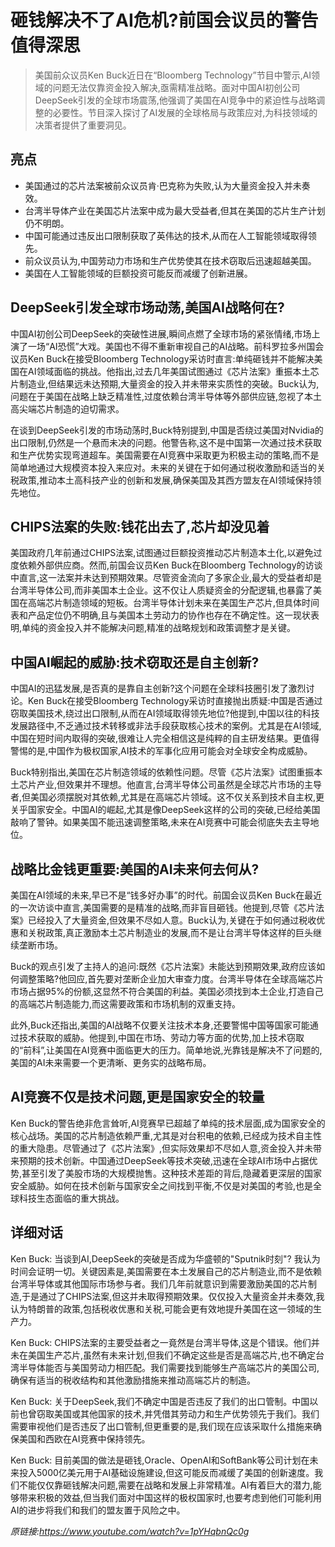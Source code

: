 # 砸钱解决不了AI危机?前国会议员的警告值得深思

>美国前众议员Ken Buck近日在“Bloomberg Technology”节目中警示,AI领域的问题无法仅靠资金投入解决,亟需精准战略。面对中国AI初创公司DeepSeek引发的全球市场震荡,他强调了美国在AI竞争中的紧迫性与战略调整的必要性。节目深入探讨了AI发展的全球格局与政策应对,为科技领域的决策者提供了重要洞见。

## 亮点
- 美国通过的芯片法案被前众议员肯·巴克称为失败,认为大量资金投入并未奏效。  
- 台湾半导体产业在美国芯片法案中成为最大受益者,但其在美国的芯片生产计划仍不明朗。  
- 中国可能通过违反出口限制获取了英伟达的技术,从而在人工智能领域取得领先。  
- 前众议员认为,中国劳动力市场和生产优势使其在技术窃取后迅速超越美国。  
- 美国在人工智能领域的巨额投资可能反而减缓了创新进展。

## DeepSeek引发全球市场动荡,美国AI战略何在?
中国AI初创公司DeepSeek的突破性进展,瞬间点燃了全球市场的紧张情绪,市场上演了一场“AI恐慌”大戏。美国也不得不重新审视自己的AI战略。前科罗拉多州国会议员Ken Buck在接受Bloomberg Technology采访时直言:单纯砸钱并不能解决美国在AI领域面临的挑战。他指出,过去几年美国试图通过《芯片法案》重振本土芯片制造业,但结果远未达预期,大量资金的投入并未带来实质性的突破。Buck认为,问题在于美国在战略上缺乏精准性,过度依赖台湾半导体等外部供应链,忽视了本土高尖端芯片制造的迫切需求。

在谈到DeepSeek引发的市场动荡时,Buck特别提到,中国是否绕过美国对Nvidia的出口限制,仍然是一个悬而未决的问题。他警告称,这不是中国第一次通过技术获取和生产优势实现弯道超车。美国需要在AI竞赛中采取更为积极主动的策略,而不是简单地通过大规模资本投入来应对。未来的关键在于如何通过税收激励和适当的关税政策,推动本土高科技产业的创新和发展,确保美国及其西方盟友在AI领域保持领先地位。

## CHIPS法案的失败:钱花出去了,芯片却没见着
美国政府几年前通过CHIPS法案,试图通过巨额投资推动芯片制造本土化,以避免过度依赖外部供应商。然而,前国会议员Ken Buck在Bloomberg Technology的访谈中直言,这一法案并未达到预期效果。尽管资金流向了多家企业,最大的受益者却是台湾半导体公司,而非美国本土企业。这不仅让人质疑资金的分配逻辑,也暴露了美国在高端芯片制造领域的短板。台湾半导体计划未来在美国生产芯片,但具体时间表和产品定位仍不明确,且与美国本土劳动力的协作也存在不确定性。这一现状表明,单纯的资金投入并不能解决问题,精准的战略规划和政策调整才是关键。

## 中国AI崛起的威胁:技术窃取还是自主创新?
中国AI的迅猛发展,是否真的是靠自主创新?这个问题在全球科技圈引发了激烈讨论。Ken Buck在接受Bloomberg Technology采访时直接抛出质疑:中国是否通过窃取美国技术,绕过出口限制,从而在AI领域取得领先地位?他提到,中国以往的科技发展路径中,不乏通过技术转移或非法手段获取核心技术的案例。尤其是在AI领域,中国在短时间内取得的突破,很难让人完全相信这是纯粹的自主研发结果。更值得警惕的是,中国作为极权国家,AI技术的军事化应用可能会对全球安全构成威胁。

Buck特别指出,美国在芯片制造领域的依赖性问题。尽管《芯片法案》试图重振本土芯片产业,但效果并不理想。他直言,台湾半导体公司虽然是全球芯片市场的主导者,但美国必须摆脱对其依赖,尤其是在高端芯片领域。这不仅关系到技术自主权,更关乎国家安全。中国AI的崛起,尤其是像DeepSeek这样的公司的突破,已经给美国敲响了警钟。如果美国不能迅速调整策略,未来在AI竞赛中可能会彻底失去主导地位。

## 战略比金钱更重要:美国的AI未来何去何从?
美国在AI领域的未来,早已不是“钱多好办事”的时代。前国会议员Ken Buck在最近的一次访谈中直言,美国需要的是精准的战略,而非盲目砸钱。他提到,尽管《芯片法案》已经投入了大量资金,但效果不尽如人意。Buck认为,关键在于如何通过税收优惠和关税政策,真正激励本土芯片制造业的发展,而不是让台湾半导体这样的巨头继续垄断市场。

Buck的观点引发了主持人的追问:既然《芯片法案》未能达到预期效果,政府应该如何调整策略?他回应,首先要对垄断企业加大审查力度。台湾半导体在全球高端芯片市场占据95%的份额,这显然不符合美国的利益。美国必须找到本土企业,打造自己的高端芯片制造能力,而这需要政策和市场机制的双重支持。

此外,Buck还指出,美国的AI战略不仅要关注技术本身,还要警惕中国等国家可能通过技术获取的威胁。他提到,中国在市场、劳动力等方面的优势,加上技术窃取的“前科”,让美国在AI竞赛中面临更大的压力。简单地说,光靠钱是解决不了问题的,美国的AI未来需要一个更清晰、更务实的战略布局。

## AI竞赛不仅是技术问题,更是国家安全的较量
Ken Buck的警告绝非危言耸听,AI竞赛早已超越了单纯的技术层面,成为国家安全的核心战场。美国的芯片制造依赖严重,尤其是对台积电的依赖,已经成为技术自主性的重大隐患。尽管通过了《芯片法案》,但实际效果却不尽如人意,资金投入并未带来预期的技术创新。中国通过DeepSeek等技术突破,迅速在全球AI市场中占据优势,甚至引发了美股市场的大规模抛售。这种技术差距的背后,隐藏着更深层的国家安全威胁。如何在技术创新与国家安全之间找到平衡,不仅是对美国的考验,也是全球科技生态面临的重大挑战。

## 详细对话
Ken Buck: 当谈到AI,DeepSeek的突破是否成为华盛顿的"Sputnik时刻"? 我认为时间会证明一切。关键因素是,美国需要在本土发展自己的芯片制造业,而不是依赖台湾半导体或其他国际市场参与者。我们几年前就意识到需要激励美国的芯片制造,于是通过了CHIPS法案,但这并未取得预期效果。仅仅投入大量资金并未奏效,我认为特朗普的政策,包括税收优惠和关税,可能会更有效地提升美国在这一领域的生产力。

Ken Buck: CHIPS法案的主要受益者之一竟然是台湾半导体,这是个错误。他们并未在美国生产芯片,虽然有未来计划,但我们不确定这些是否是高端芯片,也不确定台湾半导体能否与美国劳动力相匹配。我们需要找到能够生产高端芯片的美国公司,确保有适当的税收结构和其他激励措施来推动高端芯片的制造。

Ken Buck: 关于DeepSeek,我们不确定中国是否违反了我们的出口管制。中国以前也曾窃取美国或其他国家的技术,并凭借其劳动力和生产优势领先于我们。我们需要审视他们是否违反了出口管制,但更重要的是,我们现在应该采取什么措施来确保美国和西欧在AI竞赛中保持领先。

Ken Buck: 目前美国的做法是砸钱,Oracle、OpenAI和SoftBank等公司计划在未来投入5000亿美元用于AI基础设施建设,但这可能反而减缓了美国的创新速度。我们不能仅仅靠砸钱解决问题,需要在战略和发展上非常精准。AI有着巨大的潜力,能够带来积极的效益,但当我们面对中国这样的极权国家时,也要考虑到他们可能利用AI的进步将我们和我们的盟友置于风险之中。

_原链接:https://www.youtube.com/watch?v=1pYHqbnQc0g_